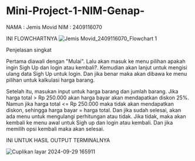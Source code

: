 # Mini-Project-1-NIM-Genap-
NAMA : Jemis Movid
NIM  : 2409116070

INI FLOWCHARTNYA
![Jemis Movid_2409116070_Flowchart 1](https://github.com/user-attachments/assets/ece1a7c1-40f8-46b0-97ab-60b8b466c585)


Penjelasan singkat

Pertama diawali dengan "Mulai". Lalu akan masuk ke menu pilihan apakah ingin Sigh Up dan login atau kembali?. Kemudian akan lanjut untuk mengisi ulang data Sigh Up untuk login. Dan jika benar maka akan dibawa ke menu pilihan untuk kalkulasi harga barang.

Setelah itu, masukan input untuk harga barang dan jumlah barang. Jika harga total > Rp 250.000 akan harga bayar akan mendapatkan diskon 25%. Namun jika harga total <= Rp 250.000 maka tidak akan mendapatkan diskon, sehingga harga bayar = harga total.
Dan jika sudah selesai, akan ada menu untuk mengulangi perhitungan atau tidak. Jika tidak, maka akan kembali ke menu awal untuk Sigh up dan login atau kembali. Dan jika memilih opsi kembali maka akan selesai.



INI UNTUK HASIL OUTPUT TERMINALNYA

![Cuplikan layar 2024-09-29 165911](https://github.com/user-attachments/assets/1e696c29-38ef-403a-a9b3-4e3f869d8add)


